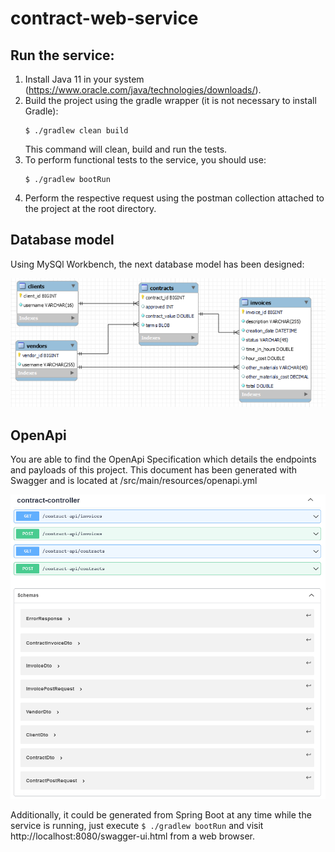 # contract-web-service

## Run the service:

1. Install Java 11 in your system (https://www.oracle.com/java/technologies/downloads/).
2. Build the project using the gradle wrapper (it is not necessary to install Gradle):
    ```
    $ ./gradlew clean build
    ```
    This command will clean, build and run the tests.
3. To perform functional tests to the service, you should use:
   ```
   $ ./gradlew bootRun
   ```
4. Perform the respective request using the postman collection
attached to the project at the root directory.

## Database model

Using MySQl Workbench, the next database model has been designed:

![db_model](/assets/image1.png)

## OpenApi

You are able to find the OpenApi Specification which details the
endpoints and payloads of this project. This document has been
generated with Swagger and is located at /src/main/resources/openapi.yml

![openapi](/assets/openapi.png)

Additionally, it could be generated from Spring Boot at any time while
the service is running, just execute ```$ ./gradlew bootRun```
and visit http://localhost:8080/swagger-ui.html from a web browser.